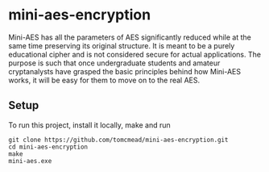 # mini-aes-encryption
Mini-AES has all the parameters of AES significantly reduced while at the same time preserving its original structure. It is
meant to be a purely educational cipher and is not considered secure for actual applications.
The purpose is such that once undergraduate students and amateur cryptanalysts have grasped
the basic principles behind how Mini-AES works, it will be easy for them to move on to the
real AES.

## Setup
To run this project, install it locally, make and run
```
git clone https://github.com/tomcmead/mini-aes-encryption.git
cd mini-aes-encryption
make
mini-aes.exe
```
